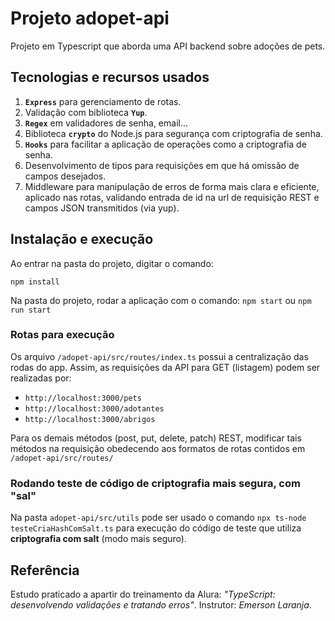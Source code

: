 # Projeto adopet-api
Projeto em Typescript que aborda uma API backend sobre adoções de pets.

## Tecnologias e recursos usados
1. **`Express`** para gerenciamento de rotas.
2. Validação com biblioteca **`Yup`**.
3. **`Regex`** em validadores de senha, email...
4. Biblioteca **`crypto`** do Node.js para segurança com criptografia de senha.
5. **`Hooks`** para facilitar a aplicação de operações como a criptografia de senha.
6. Desenvolvimento de tipos para requisições em que há omissão de campos desejados.
7. Middleware para manipulação de erros de forma mais clara e eficiente, aplicado nas rotas, validando entrada de id na url de requisição REST e campos JSON transmitidos (via yup).


## Instalação e execução
Ao entrar na pasta do projeto, digitar o comando:
```
npm install
```
Na pasta do projeto, rodar a aplicação com o comando:
``npm start`` ou ``npm run start``

### Rotas para execução

Os arquivo `/adopet-api/src/routes/index.ts` possui a centralização das rodas do app.
Assim, as requisições da API para GET (listagem) podem ser realizadas por:

 - `http://localhost:3000/pets`
 - `http://localhost:3000/adotantes`
 - `http://localhost:3000/abrigos`

Para os demais métodos (post, put, delete, patch) REST, modificar tais métodos na requisição obedecendo aos formatos de rotas contidos em `/adopet-api/src/routes/`

### Rodando teste de código de criptografia mais segura, com "sal"

Na pasta `adopet-api/src/utils` pode ser usado o comando `npx ts-node testeCriaHashComSalt.ts` para execução do código de teste que utiliza **criptografia com salt** (modo mais seguro).

## Referência
Estudo praticado a apartir do treinamento da Alura: *"TypeScript: desenvolvendo validações e tratando erros"*.
Instrutor: *Emerson Laranja*.
